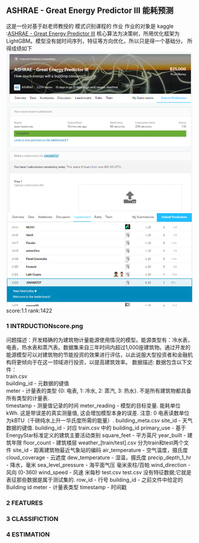 ## ASHRAE - Great Energy Predictor III 能耗预测
这是一份对基于赵老师教授的 模式识别课程的 作业
作业的对象是 kaggle :[ASHRAE - Great Energy Predictor III](https://www.kaggle.com/c/ashrae-energy-prediction/overview)
核心算法为决策树，所用优化框架为LightGBM。模型没有就时间序列，特征等方向优化，所以只是得一个基础分。
所得成绩如下
    ![result](https://raw.githubusercontent.com/anjie6727/hello-github/master/score.png)
    ![result](https://raw.githubusercontent.com/anjie6727/hello-github/master/rank.png)
score:1.1 rank:1422
### 1 INTRDUCTIONscore.png
问题描述：开发精确的为建筑物计量能源使用情况的模型。能源类型有：冷水表，电表，热水表和蒸汽表。数据集来自三年时间内超过1,000座建筑物。通过开发的能源模型可以对建筑物的节能投资的效果进行评估，以此说服大型投资者和金融机构将更倾向于在这一领域进行投资，以提高建筑效率。
数据描述:  数据包含以下文件：\
train.csv\
	building_id - 元数据的键值\
	meter - 计量表的类型 {0: 电表, 1: 冷水, 2: 蒸汽, 3: 热水}. 不是所有建筑物都具备所有类型的计量表.\
	timestamp - 测量值记录的时间
	meter_reading - 模型的目标变量. 能耗单位 kWh. 这是带误差的真实测量值, 这会增加模型本身的误差. 注意:  0 电表读数单位为kBTU（千磅纯水上升一华氏度所需的能量）.
building_meta.csv
	site_id - 天气数据的键值.
	building_id - 对应 train.csv 中的 building_id
	primary_use - 基于EnergyStar标准定义的建筑主要活动类别
	square_feet - 平方英尺
	year_built - 建筑年限
	floor_count - 建筑楼层
weather_[train/test].csv 分为train和test两个文件
	site_id - 距离建筑物最近气象站的编码
	air_temperature - 空气温度，摄氏度
	cloud_coverage - 云遮度
	dew_temperature - 湿温，摄氏度
	precip_depth_1_hr - 降水，毫米
	sea_level_pressure - 海平面气压 毫米汞柱/百帕
	wind_direction - 风向 (0-360)
	wind_speed - 风速 米每秒
test.csv
test.csv 没有特征数据;它就是表征那些数据是属于测试集的.
	row_id - 行号
	building_id - 之前文件中给定的Building id
	meter - 计量表类型
	timestamp - 时间戳
### 2 FEATURES

### 3 CLASSIFICTION

### 4 ESTIMATION
